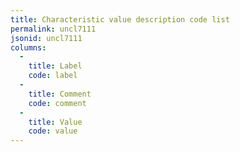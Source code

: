 ```yaml
---
title: Characteristic value description code list
permalink: uncl7111
jsonid: uncl7111
columns:
  - 
    title: Label
    code: label
  - 
    title: Comment
    code: comment
  - 
    title: Value
    code: value
---
```

